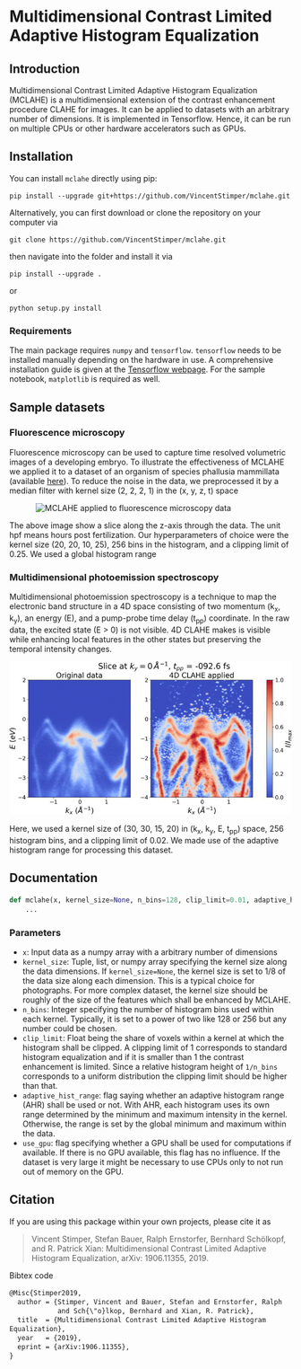 # Multidimensional Contrast Limited Adaptive Histogram Equalization

## Introduction

Multidimensional Contrast Limited Adaptive Histogram Equalization (MCLAHE) is a multidimensional extension of the
contrast enhancement procedure CLAHE for images. It can be applied to datasets with an arbitrary number of dimensions.
It is implemented in Tensorflow. Hence, it can be run on multiple CPUs or other hardware accelerators such as GPUs.


## Installation

You can install `mclahe` directly using pip:
```
pip install --upgrade git+https://github.com/VincentStimper/mclahe.git
```
Alternatively, you can first download or clone the repository on your computer via
```
git clone https://github.com/VincentStimper/mclahe.git
```
then navigate into the folder and install it via
```
pip install --upgrade .
```
or 
```
python setup.py install
```

### Requirements

The main package requires `numpy` and `tensorflow`. `tensorflow` needs to be installed manually depending on the hardware
in use. A comprehensive installation guide is given at the [Tensorflow webpage](https://www.tensorflow.org/install).
For the sample notebook, `matplotlib` is required as well. 


## Sample datasets

### Fluorescence microscopy

Fluorescence microscopy can be used to capture time resolved volumetric images of a developing embryo. To illustrate the
effectiveness of MCLAHE we applied it to a dataset of an organism of species phallusia mammillata (available
[here](http://bioemergences.iscpif.fr/bioemergences/openworkflow-datasets.php)). To reduce the noise in the data, we
preprocessed it by a median filter with kernel size (2, 2, 2, 1) in the (x, y, z, t) space 

&nbsp;&nbsp;&nbsp;&nbsp;&nbsp;&nbsp;&nbsp;&nbsp;&nbsp;&nbsp;&nbsp;&nbsp;![MCLAHE applied to fluorescence microscopy data](https://github.com/VincentStimper/mclahe/blob/master/images/demo_fm.gif "MCLAHE applied to fluorescence microscopy data")

The above image show a slice along the z-axis through the data. The unit hpf means hours post fertilization. Our
hyperparameters of choice were the kernel size (20, 20, 10, 25), 256 bins in the histogram, and a clipping limit of
0.25. We used a global histogram range


### Multidimensional photoemission spectroscopy

Multidimensional photoemission spectroscopy is a technique to map the electronic band structure in a 4D space consisting
of two momentum (k<sub>x</sub>, k<sub>y</sub>), an energy (E), and a pump-probe time delay (t<sub>pp</sub>) coordinate. In the raw data, the excited
state (E > 0) is not visible. 4D CLAHE makes is visible while enhancing local features in the other states but preserving
the temporal intensity changes.

![MCLAHE applied to MPES data](https://github.com/VincentStimper/mclahe/blob/master/images/demo_mpes.gif "MCLAHE applied to MPES data")

Here, we used a kernel size of (30, 30, 15, 20) in (k<sub>x</sub>, k<sub>y</sub>, E, t<sub>pp</sub>) space, 256 histogram bins, and
a clipping limit of 0.02. We made use of the adaptive histogram range for processing this dataset.


## Documentation

```python
def mclahe(x, kernel_size=None, n_bins=128, clip_limit=0.01, adaptive_hist_range=False, use_gpu=True):
    ...
```

### Parameters

* `x`: Input data as a numpy array with a arbitrary number of dimensions
* `kernel_size`: Tuple, list, or numpy array specifying the kernel size along the data dimensions. If `kernel_size=None`,
the kernel size is set to 1/8 of the data size along each dimension. This is a typical choice for photographs. For more
complex dataset, the kernel size should be roughly of the size of the features which shall be enhanced by MCLAHE.
* `n_bins`: Integer specifying the number of histogram bins used within each kernel. Typically, it is set to a power of
two like 128 or 256 but any number could be chosen.
* `clip_limit`: Float being the share of voxels within a kernel at which the histogram shall be clipped. A clipping
limit of 1 corresponds to standard histogram equalization and if it is smaller than 1 the contrast enhancement is
limited. Since a relative histogram height of `1/n_bins` corresponds to a uniform distribution the clipping limit should
be higher than that.
* `adaptive_hist_range`: flag saying whether an adaptive histogram range (AHR) shall be used or not. With AHR, each
histogram uses its own range determined by the minimum and maximum intensity in the kernel. Otherwise, the range is set
by the global minimum and maximum within the data.
* `use_gpu`: flag specifying whether a GPU shall be used for computations if available. If there is no GPU available,
this flag has no influence. If the dataset is very large it might be necessary to use CPUs only to not run out of memory
on the GPU.


## Citation

If you are using this package within your own projects, please cite it as
> Vincent Stimper, Stefan Bauer, Ralph Ernstorfer, Bernhard Schölkopf, and R. Patrick Xian: Multidimensional Contrast
> Limited Adaptive Histogram Equalization, arXiv: 1906.11355, 2019.

Bibtex code
```
@Misc{Stimper2019,
  author = {Stimper, Vincent and Bauer, Stefan and Ernstorfer, Ralph
            and Sch{\"o}lkop, Bernhard and Xian, R. Patrick},
  title  = {Multidimensional Contrast Limited Adaptive Histogram Equalization},
  year   = {2019},
  eprint = {arXiv:1906.11355},
}
```